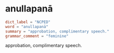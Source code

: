 # anullapanā

``` toml
dict_label = "NCPED"
word = "anullapanā"
summary = "approbation, complimentary speech."
grammar_comment = "feminine"
```

approbation, complimentary speech.

